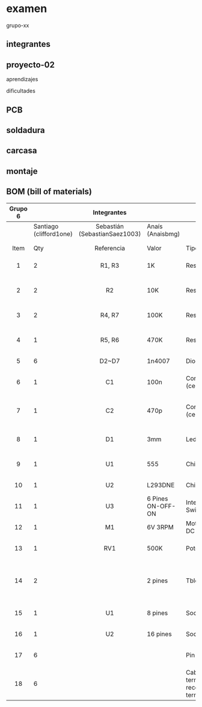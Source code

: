 # examen

grupo-xx

## integrantes

## proyecto-02

aprendizajes

dificultades

## PCB

## soldadura

## carcasa

## montaje

## BOM (bill of materials)
| Grupo 6  |                          |          Integrantes           |                    |                                                  |                                                             |
|:-------: |------------------------- |:-----------------------------: |------------------- |------------------------------------------------- |------------------------------------------------------------ |
|          | Santiago (clifford1one)  | Sebastián (SebastianSaez1003)  |  Anaís (Anaisbmg)  |                                                  |                                                             |
|          |                          |                                |                    |                                                  |                                                             |
|          |                          |                                |                    |                                                  |                                                             |
|   Item   |           Qty            |           Referencia           |       Valor        |                   Tipo de ítem                   |                        Accesibilidad                        |
|    1     |            2             |             R1, R3             |         1K         |                   Resistencia                    |                  Se puede conseguir en lab                  |
|    2     |            2             |               R2               |        10K         |                   Resistencia                    |                  Se puede conseguir en lab                  |
|    3     |            2             |             R4, R7             |        100K        |                   Resistencia                    |                  Se puede conseguir en lab                  |
|    4     |            1             |             R5, R6             |        470K        |                   Resistencia                    |                  Se puede conseguir en lab                  |
|    5     |            6             |             D2~D7              |       1n4007       |                      Diodo                       |                   Se tendrán que comprar                    |
|    6     |            1             |               C1               |        100n        |              Condensador (cerámico)              |                  Se puede conseguir en lab                  |
|    7     |            1             |               C2               |        470p        |              Condensador (cerámico)              |        Se puede conseguir en lab pero no hay muchos         |
|    8     |            1             |               D1               |        3mm         |                       Led                        |                  Se puede conseguir en lab                  |
|    9     |            1             |               U1               |        555         |                       Chip                       |                  Se puede conseguir en lab                  |
|    10    |            1             |               U2               |      L293DNE       |                       Chip                       |                   Se tendrán que comprar                    |
|    11    |            1             |               U3               | 6 Pines ON-OFF-ON  |                Interruptor Switch                |                    Comprado (katode.cl)                     |
|    12    |            1             |               M1               |      6V 3RPM       |                 Motorreductor DC                 |                     Comprado (Afel.cl)                      |
|    13    |            1             |              RV1               |        500K        |                  Potenciometro                   |                  Se puede conseguir en lab                  |
|    14    |            2             |                                |      2 pines       |                      Tblock                      | Se tendrán que comprar si es que no usan los que ya tienen  |
|    15    |            1             |               U1               |      8 pines       |                      Socket                      |                  Se puede conseguir en lab                  |
|    16    |            1             |               U2               |      16 pines      |                      Socket                      |                   Se tendrán que comprar                    |
|    17    |            6             |                                |                    |                    Pin Header                    |                  Se puede conseguir en lab                  |
|    18    |            6             |                                |                    | Cable dupont: terminal receptora a terminal pin  |                  Se puede conseguir en lab                  |
